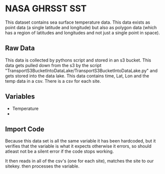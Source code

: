 # NASA GHRSST SST
This dataset contains sea surface temperature data. This data exists as point data (a single latitude and longitude) but also as polygon data (which has a region of latitudes and longitudes and not just a single point in space).

## Raw Data
This data is collected by pythons script and stored in an s3 bucket. This data gets pulled down from the s3 by the script "TransportS3BucketIntoDataLake/TransportS3BucketIntoDataLake.py" and gets stored into the data lake.
This data contains time, Lat, Lon and the temp data in a csv. There is a csv for each site.

## Variables
- Temperature
- 
## Import Code
Because this data set is all the same variable it has been hardcoded, but it verifies that the variable is what it expects otherwise it errors, so should atleast not be a silent error if the code stops working.

It then reads in all of the csv's (one for each site), matches the site to our sitekey. then processes the variable.